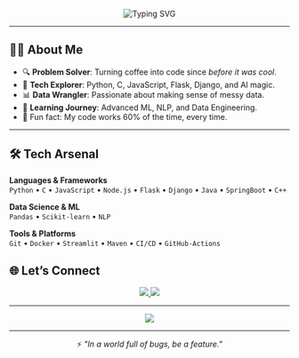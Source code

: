 <!-- Profile Banner -->
<p align="center">
  <img src="https://readme-typing-svg.herokuapp.com?font=Fira+Code&size=26&pause=1000&color=00C0FF&center=true&vCenter=true&width=800&lines=Hey+there%2C+I'm+Ayan+%F0%9F%91%8B;Data+Science+%26+ML+Enthusiast+%F0%9F%A4%96;Backend+Builder+%7C+AI+Explorer+%F0%9F%92%BB;Turning+Coffee+into+Code+Since+Day+1+%E2%98%95" alt="Typing SVG" />
</p>

---

## 👨‍💻 About Me
- 🔍 **Problem Solver**: Turning coffee into code since *before it was cool*.
- 🧩 **Tech Explorer**: Python, C, JavaScript, Flask, Django, and AI magic.
- 📊 **Data Wrangler**: Passionate about making sense of messy data.
- 🚀 **Learning Journey**: Advanced ML, NLP, and Data Engineering.
- 🧠 Fun fact: My code works 60% of the time, every time.

---

## 🛠 Tech Arsenal

**Languages & Frameworks**  
`Python` • `C` • `JavaScript` • `Node.js` • `Flask` • `Django` • `Java` • `SpringBoot` • `C++`

**Data Science & ML**  
`Pandas` • `Scikit-learn` • `NLP`

**Tools & Platforms**  
`Git` • `Docker` • `Streamlit` • `Maven` • `CI/CD` • `GitHub-Actions`



## 🌐 Let’s Connect

<p align="center">
  <a href="https://linkedin.com/in/ayan-dasgupta-645b53242/">
    <img src="https://img.shields.io/badge/LinkedIn-0077B5?style=for-the-badge&logo=linkedin&logoColor=white"/>

  <a href="mailto:adasgupta2004@gmail.com">
    <img src="https://img.shields.io/badge/Email-D14836?style=for-the-badge&logo=gmail&logoColor=white"/>
  </a>
</p>

---

<p align="center">
  <img src="https://github-profile-trophy.vercel.app/?username=ayandasgupta&theme=tokyonight&no-frame=true&no-bg=true&margin-w=5" />
</p>

---

<p align="center">
  ⚡ <i>"In a world full of bugs, be a feature."</i>
</p>

